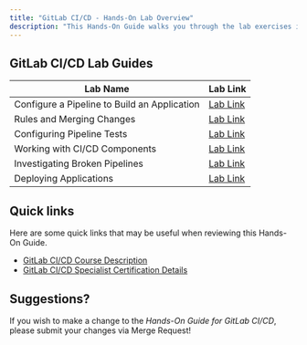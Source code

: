 ```yaml
---
title: "GitLab CI/CD - Hands-On Lab Overview"
description: "This Hands-On Guide walks you through the lab exercises in the GitLab CI/CD course."
---
```


## GitLab CI/CD Lab Guides

| Lab Name |  Lab Link |
|-----------|------------|
| Configure a Pipeline to Build an Application | [Lab Link](/handbook/customer-success/professional-services-engineering/education-services/ilt-labs/gitlabcicdhandsonlab1) |
| Rules and Merging Changes | [Lab Link](/handbook/customer-success/professional-services-engineering/education-services/ilt-labs/gitlabcicdhandsonlab2) |
| Configuring Pipeline Tests | [Lab Link](/handbook/customer-success/professional-services-engineering/education-services/ilt-labs/gitlabcicdhandsonlab3) |
| Working with CI/CD Components | [Lab Link](/handbook/customer-success/professional-services-engineering/education-services/ilt-labs/gitlabcicdhandsonlab4) |
| Investigating Broken Pipelines | [Lab Link](/handbook/customer-success/professional-services-engineering/education-services/ilt-labs/gitlabcicdhandsonlab5) |
| Deploying Applications | [Lab Link](/handbook/customer-success/professional-services-engineering/education-services/ilt-labs/gitlabcicdhandsonlab6) |

## Quick links

Here are some quick links that may be useful when reviewing this Hands-On Guide.

* [GitLab CI/CD Course Description](https://university.gitlab.com/pages/ci-cd-training/)
* [GitLab CI/CD Specialist Certification Details](https://university.gitlab.com/pages/certifications/)

## Suggestions?

If you wish to make a change to the *Hands-On Guide for GitLab CI/CD*, please submit your changes via Merge Request!
